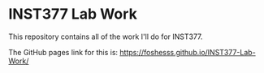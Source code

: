 # INST377 Lab Work
This repository contains all of the work I'll do for INST377.

The GitHub pages link for this is:
https://foshesss.github.io/INST377-Lab-Work/
